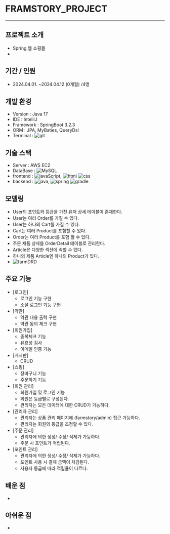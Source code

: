 # FRAMSTORY_PROJECT

---
## 프로젝트 소개
- Spring 웹 쇼핑몰
- 
## 기간 / 인원
- 2024.04.01. ~2024.04.12 (0개월) /4명

## 개발 환경
- Version : Java 17
- IDE : IntelliJ
- Framework : SpringBoot 3.2.3
- ORM : JPA, MyBaties, QueryDsl
- Terminal : ![git](https://img.shields.io/badge/GIT-E44C30?style=for-the-badge&logo=git&logoColor=white)
  
## 기술 스택
- Server : AWS EC2
- DataBase : ![MySQL](https://img.shields.io/badge/MySQL-00000F?style=for-the-badge&logo=mysql&logoColor=white)
- frontend : ![javaScript](), ![html](https://img.shields.io/badge/HTML-239120?style=for-the-badge&logo=html5&logoColor=white)  ![css](https://img.shields.io/badge/CSS-239120?&style=for-the-badge&logo=css3&logoColor=white)
- backend : ![java](https://img.shields.io/badge/Java-ED8B00?style=for-the-badge&logo=openjdk&logoColor=white), ![spring](https://img.shields.io/badge/Spring-6DB33F?style=for-the-badge&logo=spring&logoColor=white) ![gradle](https://img.shields.io/badge/Gradle-02303A.svg?style=for-the-badge&logo=Gradle&logoColor=white)

## 모델링 
- User의 포인트와 등급을 가진 유저 상세 테이블이 존재한다.
- User는 여러 Order를 가질 수 있다.
- User는 하나의 Cart를 가질 수 있다.
- Cart는 여러 Product를 포함할 수 있다.
- Order는 여러 Product를 포함 할 수 있다. 
- 주문 제품 상세를 OrderDetail 테이블로 관리한다.
- Article은 다양한 섹션에 속할 수 있다.
- 하나의 제품 Article엔 하나의 Product가 있다.
- ![farmDRD](https://github.com/linma21/farmstory/assets/154877422/0d529357-4f33-4c3d-8eee-75032b42b403)


  
## 주요 기능
- [로그인]
	- 로그인 기능 구현
	- 소셜 로그인 기능 구현
- [약관]
	- 약관 내용 출력 구현
	- 약관 동의 체크 구현
- [회원가입]
	- 중복체크 기능
	- 유효성 검사
	- 이메일 인증 기능
- [게시판]
	- CRUD
- [쇼핑]
	- 장바구니 기능
	- 주문하기 기능
- [회원 관리]
	- 회원가입 및 로그인 기능
	- 회원은 등급별로 구성된다.
	- 관리자는 모든 데이터에 대한 CRUD가 가능하다.
- [관리자 관리]
	- 관리자는 상품 관리 페이지에 (farmstory/admin) 접근 가능하다.
	- 관리자는 회원의 등급을 조정할 수 있다.
- [주문 관리]
	- 관리자에 의한 생성/ 수정/ 삭제가 가능하다.
	- 주문 시 포인트가 적립된다.
- [포인트 관리]
	- 관리자에 의한 생성/ 수정/ 삭제가 가능하다.
	- 포인트 사용 시 결제 금액이 차감된다.
	- 사용자 등급에 따라 적립율이 다르다.
## 배운 점
   - 
## 아쉬운 점
- 
